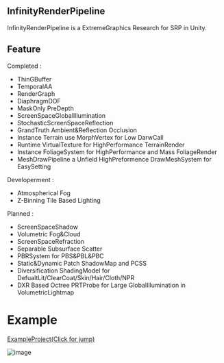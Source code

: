 ## InfinityRenderPipeline
InfinityRenderPipeline is a ExtremeGraphics Research for SRP in Unity.



## Feature
Completed : 
* ThinGBuffer
* TemporalAA
* RenderGraph
* DiaphragmDOF
* MaskOnly PreDepth
* ScreenSpaceGlobalIllumination
* StochasticScreenSpaceReflection
* GrandTruth Ambient&Reflection Occlusion
* Instance Terrain use MorphVertex for Low DarwCall
* Runtime VirtualTexture for HighPerformance TerrainRender
* Instance FoliageSystem for HighPerformance and Mass FoliageRender
* MeshDrawPipeline a Unfield HighPreformence DrawMeshSystem for EasySetting


Developerment : 
* Atmospherical Fog
* Z-Binning Tile Based Lighting


Planned : 
* ScreenSpaceShadow
* Volumetric Fog&Cloud
* ScreenSpaceRefraction
* Separable Subsurface Scatter
* PBRSystem for PBS&PBL&PBC
* Static&Dynamic Patch ShadowMap and PCSS
* Diversification ShadingModel for DefualtLit/ClearCoat/Skin/Hair/Cloth/NPR
* DXR Based Octree PRTProbe for Large GlobalIllumination in VolumetricLightmap


# Example
[ExampleProject(Click for jump)](https://github.com/haolange/InfinityExample)

![image](https://user-images.githubusercontent.com/12471727/130435193-ab3519fe-cc88-4287-ade9-024fea5b642f.png)



